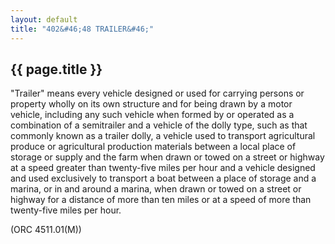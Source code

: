 ```yaml
---
layout: default 
title: "402&#46;48 TRAILER&#46;"
---
```


{{ page.title }}
----------------

"Trailer" means every vehicle designed or used for carrying persons or
property wholly on its own structure and for being drawn by a motor
vehicle, including any such vehicle when formed by or operated as a
combination of a semitrailer and a vehicle of the dolly type, such as
that commonly known as a trailer dolly, a vehicle used to transport
agricultural produce or agricultural production materials between a
local place of storage or supply and the farm when drawn or towed on a
street or highway at a speed greater than twenty-five miles per hour and
a vehicle designed and used exclusively to transport a boat between a
place of storage and a marina, or in and around a marina, when drawn or
towed on a street or highway for a distance of more than ten miles or at
a speed of more than twenty-five miles per hour.

(ORC 4511.01(M))
